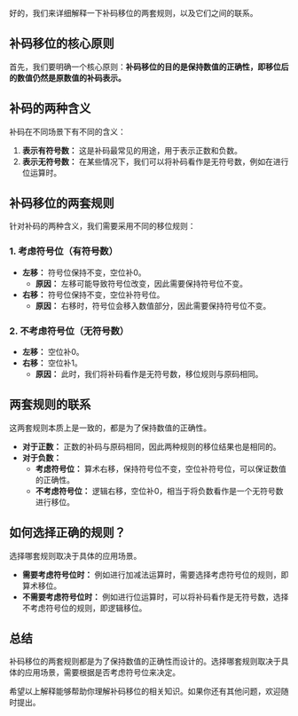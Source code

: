 好的，我们来详细解释一下补码移位的两套规则，以及它们之间的联系。

## 补码移位的核心原则

首先，我们要明确一个核心原则：**补码移位的目的是保持数值的正确性，即移位后的数值仍然是原数值的补码表示。**

## 补码的两种含义

补码在不同场景下有不同的含义：

1. **表示有符号数：** 这是补码最常见的用途，用于表示正数和负数。
2. **表示无符号数：** 在某些情况下，我们可以将补码看作是无符号数，例如在进行位运算时。

## 补码移位的两套规则

针对补码的两种含义，我们需要采用不同的移位规则：

### 1. 考虑符号位（有符号数）

- **左移：** 符号位保持不变，空位补0。
    - **原因：** 左移可能导致符号位改变，因此需要保持符号位不变。
- **右移：** 符号位保持不变，空位补符号位。
    - **原因：** 右移时，符号位会移入数值部分，因此需要保持符号位不变。

### 2. 不考虑符号位（无符号数）

- **左移：** 空位补0。
- **右移：** 空位补1。
    - **原因：** 此时，我们将补码看作是无符号数，移位规则与原码相同。

## 两套规则的联系

这两套规则本质上是一致的，都是为了保持数值的正确性。

- **对于正数：** 正数的补码与原码相同，因此两种规则的移位结果也是相同的。
- **对于负数：**
    - **考虑符号位：** 算术右移，保持符号位不变，空位补符号位，可以保证数值的正确性。
    - **不考虑符号位：** 逻辑右移，空位补0，相当于将负数看作是一个无符号数进行移位。

## 如何选择正确的规则？

选择哪套规则取决于具体的应用场景。

- **需要考虑符号位时：** 例如进行加减法运算时，需要选择考虑符号位的规则，即算术移位。
- **不需要考虑符号位时：** 例如进行位运算时，可以将补码看作是无符号数，选择不考虑符号位的规则，即逻辑移位。

## 总结

补码移位的两套规则都是为了保持数值的正确性而设计的。选择哪套规则取决于具体的应用场景，需要根据是否考虑符号位来决定。

希望以上解释能够帮助你理解补码移位的相关知识。如果你还有其他问题，欢迎随时提出。